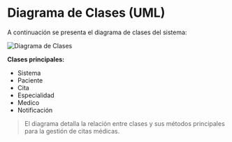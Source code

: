 # Diagrama de Clases (UML)

A continuación se presenta el diagrama de clases del sistema:

![Diagrama de Clases](diagrama_clases.png)

**Clases principales:**
- Sistema
- Paciente
- Cita
- Especialidad
- Medico
- Notificación

> El diagrama detalla la relación entre clases y sus métodos principales para la gestión de citas médicas.